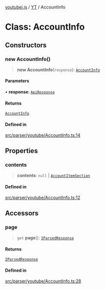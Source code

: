 [youtubei.js](../../../README.md) / [YT](../README.md) / AccountInfo

# Class: AccountInfo

## Constructors

### new AccountInfo()

> **new AccountInfo**(`response`): [`AccountInfo`](AccountInfo.md)

#### Parameters

• **response**: [`ApiResponse`](../../../interfaces/ApiResponse.md)

#### Returns

[`AccountInfo`](AccountInfo.md)

#### Defined in

[src/parser/youtube/AccountInfo.ts:14](https://github.com/LuanRT/YouTube.js/blob/4ae0cc5c523a2080e68d6c0c1437c78fe318ea30/src/parser/youtube/AccountInfo.ts#L14)

## Properties

### contents

> **contents**: `null` \| [`AccountItemSection`](../../YTNodes/classes/AccountItemSection.md)

#### Defined in

[src/parser/youtube/AccountInfo.ts:12](https://github.com/LuanRT/YouTube.js/blob/4ae0cc5c523a2080e68d6c0c1437c78fe318ea30/src/parser/youtube/AccountInfo.ts#L12)

## Accessors

### page

> `get` **page**(): [`IParsedResponse`](../../APIResponseTypes/interfaces/IParsedResponse.md)

#### Returns

[`IParsedResponse`](../../APIResponseTypes/interfaces/IParsedResponse.md)

#### Defined in

[src/parser/youtube/AccountInfo.ts:28](https://github.com/LuanRT/YouTube.js/blob/4ae0cc5c523a2080e68d6c0c1437c78fe318ea30/src/parser/youtube/AccountInfo.ts#L28)
